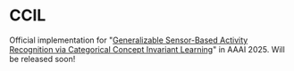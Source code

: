 # CCIL
Official implementation for "[Generalizable Sensor-Based Activity Recognition via Categorical Concept Invariant Learning](https://arxiv.org/abs/2412.13594)" in AAAI 2025.
Will be released soon!
